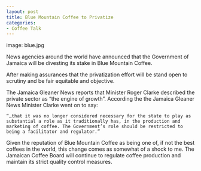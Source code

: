 ```yaml
---
layout: post
title: Blue Mountain Coffee to Privatize
categories:
- Coffee Talk
---
```

image: blue.jpg

News agencies around the world have announced that the Government of Jamaica will be divesting its stake in Blue Mountain Coffee.

After making assurances that the privatization effort will be stand open to scrutiny and be fair equitable and objective.

The Jamaica Gleaner News reports that Minister Roger Clarke described the private sector as “the engine of growth”. According the the Jamaica Gleaner News Minister Clarke went on to say:

    “…that it was no longer considered necessary for the state to play as substantial a role as it traditionally has, in the production and marketing of coffee. The Government’s role should be restricted to being a facilitator and regulator.”

Given the reputation of Blue Mountain Coffee as being one of, if not the best coffees in the world, this change comes as somewhat of a shock to me. The Jamaican Coffee Board will continue to regulate coffee production and maintain its strict quality control measures.